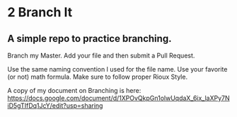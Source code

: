 # 2 Branch It
## A simple repo to practice branching.

Branch my Master.  Add your file and then submit a Pull Request.

Use the same naming convention I used for the file name.
Use your favorite (or not) math formula.
Make sure to follow proper Rioux Style.

A copy of my document on Branching is here: https://docs.google.com/document/d/1XPOvQkpGn1olwUqdaX_6ix_laXPy7NiD5gTIfDq1JcY/edit?usp=sharing
